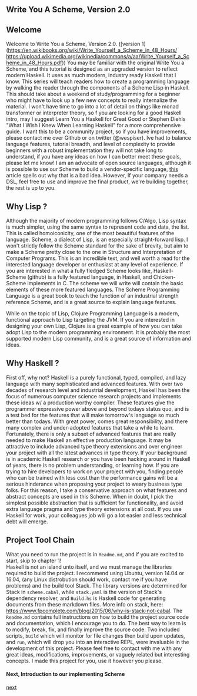 Write You A Scheme, Version 2.0
------------

## Welcome
Welcome to Write You a Scheme, Version 2.0. ([version 1](https://en.wikibooks.org/wiki/Write_Yourself_a_Scheme_in_48_Hours/
https://upload.wikimedia.org/wikipedia/commons/a/aa/Write_Yourself_a_Scheme_in_48_Hours.pdf)) You may be familiar with the original Write You a Scheme, and this tutorial is designed as an upgraded version to reflect modern Haskell. It uses as much modern, industry ready Haskell that I know. This series will teach readers how to create a programming language by walking the reader through the components of a Scheme Lisp in Haskell. This should take about a  weekend of study/programming for a beginner who might have to look up a few new concepts to really internalize the material. I won't have time to go into a lot of detail on things like monad transformer or interpreter theory, so f you are looking for a good Haskell intro, may I suggest Learn You a Haskell for Great Good or Stephen Diehls "What I Wish I Knew When Learning Haskell"  for a more comprehensive guide. I want this to be a community project, so if you have improvements, please contact me over Github or on twitter (@wespiser). Ive had to balance language features, tutorial breadth, and level of complexity to provide beginners with a robust implementation they will not take long to understand, if you have any ideas on how I can better meet these goals, please let me know! I am an advocate of open source languages, although it is possible to use our Scheme to build a vendor-specific language, [this](https://www.stickyminds.com/article/hey-vendors-give-us-real-scripting-languages?page=0%2C0) article spells out why that is a bad idea. However, If your company needs a DSL, feel free to use and improve the final product, we're building together, the rest is up to you.

## Why Lisp ?
Although the majority of modern programming follows C/Algo, Lisp syntax is much simpler, using the same syntax to represent code and data, the list.  This is called homoiconicity, one of the most beautiful features of the language. Scheme, a dialect of Lisp, is an especially straight-forward lisp.  I won't strictly follow the Scheme standard for the sake of brevity, but aim to make a Scheme pretty close to the one in Structure and Interpretation of Computer Programs. This is an incredible text, and well worth a read for the interested language developer or enthusiast at any level of experience. If you are interested in what a fully fledged Scheme looks like, Haskell-Scheme (github) is a fully featured language, in Haskell, and Chicken-Scheme implements in C. The scheme we will write will contain the basic elements of these more
featured languages. The Scheme Programming Language is a great book to teach the function of an industrial strength reference Scheme, and is a great source to explain language features.


While on the topic of Lisp, Clojure Programming Language is a modern, functional approach to Lisp targeting the JVM. If you are interested in designing your own Lisp, Clojure is a great example of how you can take adopt Lisp to the modern programming environment. It is probably the most supported modern Lisp community,  and is a great source of information and ideas.  

## Why Haskell ?
First off, why not? Haskell is a purely functional, typed, compiled, and lazy language with many sophisticated and advanced features. With over two decades of research level and industrial development, Haskell has been the focus of numerous computer science research projects and implements these ideas w/ a production worthy compiler. These features give the programmer expressive power above and beyond todays status quo, and is a test bed for the features that will make tomorrow's language so much better than todays. With great power, comes great responsibility, and there many complex and under-adopted features that take a while to learn. Fortunately, there is only a subset of advanced features that are really needed to make Haskell an effective production language. It may be attractive to include advanced type theory extensions and over engineer your project with all the latest advances in type theory. If your background is in academic Haskell research or you have been hacking around in Haskell of years, there is no problem understanding, or learning how. If you are trying to hire developers to
work on your project with you, finding people who can be trained with less cost than the performance gains will be a serious hinderance when proposing your project to weary business type folks. For this reason, I take a conservative approach on what features and abstract concepts are used in this Scheme. When in doubt, I pick the simplest possible abstraction that is sufficient for functionality, and avoid extra language pragma and type theory extensions at all cost. If you use Haskell for work, your colleagues job will go a lot easier and less technical debt will emerge.  

## Project Tool Chain
What you need to run the project is in `Readme.md`, and if you are excited to start, skip to chapter 1!     
Haskell is not an island unto itself, and we must manage the libraries required to build the project. I recommend using Ubuntu, version 14.04 or 16.04, (any Linux distrobution should work, contact me if you have problems) and the build tool Stack. The library versions are determined for Stack in `scheme.cabal`, while `stack.yaml` is the version of Stack's dependency resolver, and `Build.hs` is Haskell code for generating documents from these markdown files. More info on stack, here: https://www.fpcomplete.com/blog/2015/06/why-is-stack-not-cabal. The `Readme.md` contains full instructions on how to build the project source code and documentation, which I encourage you to do. The best way to learn is to modify, break, fix, and finally improve the source code. Two included scripts, `build` which will monitor for file changes then build upon updates, and `run`, which will drop you into an interactive REPL, were invaluable in the development of this project. Please feel free to contact with me with any great ideas, modifications, improvements, or vaguely related but interesting concepts. I made this project for you, use it however you please.


#### Next, Introduction to our implementing Scheme
[next](01_introduction.md)
